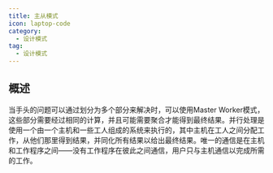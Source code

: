 ```yaml
---
title: 主从模式
icon: laptop-code
category:
  - 设计模式
tag:
  - 设计模式
---
```


## 概述

当手头的问题可以通过划分为多个部分来解决时，可以使用Master Worker模式，这些部分需要经过相同的计算，并且可能需要聚合才能得到最终结果。并行处理是使用一个由一个主机和一些工人组成的系统来执行的，其中主机在工人之间分配工作，从他们那里得到结果，并同化所有结果以给出最终结果。唯一的通信是在主机和工作程序之间——没有工作程序在彼此之间通信，用户只与主机通信以完成所需的工作。